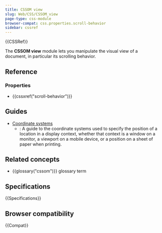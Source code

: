 ```yaml
---
title: CSSOM view
slug: Web/CSS/CSSOM_view
page-type: css-module
browser-compat: css.properties.scroll-behavior
sidebar: cssref
---
```


{{CSSRef}}

The **CSSOM view** module lets you manipulate the visual view of a document, in particular its scrolling behavior.

## Reference

### Properties

- {{cssxref("scroll-behavior")}}

## Guides

- [Coordinate systems](/en-US/docs/Web/CSS/CSSOM_view/Coordinate_systems)
  - : A guide to the coordinate systems used to specify the position of a location in a display context, whether that context is a window on a monitor, a viewport on a mobile device, or a position on a sheet of paper when printing.

## Related concepts

- {{glossary("cssom")}} glossary term

## Specifications

{{Specifications}}

## Browser compatibility

{{Compat}}

